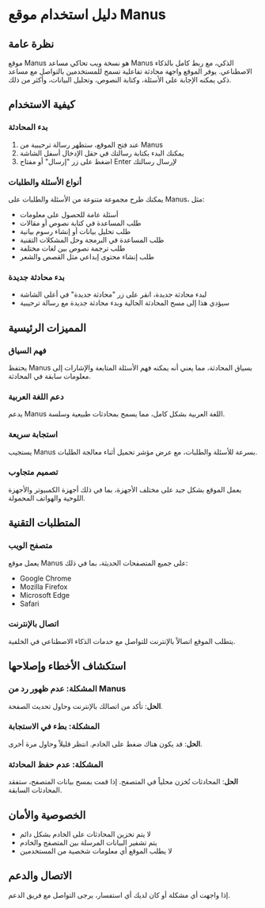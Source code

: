 # دليل استخدام موقع Manus

## نظرة عامة
موقع Manus هو نسخة ويب تحاكي مساعد Manus الذكي، مع ربط كامل بالذكاء الاصطناعي. يوفر الموقع واجهة محادثة تفاعلية تسمح للمستخدمين بالتواصل مع مساعد ذكي يمكنه الإجابة على الأسئلة، وكتابة النصوص، وتحليل البيانات، وأكثر من ذلك.

## كيفية الاستخدام

### بدء المحادثة
1. عند فتح الموقع، ستظهر رسالة ترحيبية من Manus
2. يمكنك البدء بكتابة رسالتك في حقل الإدخال أسفل الشاشة
3. اضغط على زر "إرسال" أو مفتاح Enter لإرسال رسالتك

### أنواع الأسئلة والطلبات
يمكنك طرح مجموعة متنوعة من الأسئلة والطلبات على Manus، مثل:
- أسئلة عامة للحصول على معلومات
- طلب المساعدة في كتابة نصوص أو مقالات
- طلب تحليل بيانات أو إنشاء رسوم بيانية
- طلب المساعدة في البرمجة وحل المشكلات التقنية
- طلب ترجمة نصوص بين لغات مختلفة
- طلب إنشاء محتوى إبداعي مثل القصص والشعر

### بدء محادثة جديدة
- لبدء محادثة جديدة، انقر على زر "محادثة جديدة" في أعلى الشاشة
- سيؤدي هذا إلى مسح المحادثة الحالية وبدء محادثة جديدة مع رسالة ترحيبية

## المميزات الرئيسية

### فهم السياق
يحتفظ Manus بسياق المحادثة، مما يعني أنه يمكنه فهم الأسئلة المتابعة والإشارات إلى معلومات سابقة في المحادثة.

### دعم اللغة العربية
يدعم Manus اللغة العربية بشكل كامل، مما يسمح بمحادثات طبيعية وسلسة.

### استجابة سريعة
يستجيب Manus بسرعة للأسئلة والطلبات، مع عرض مؤشر تحميل أثناء معالجة الطلبات.

### تصميم متجاوب
يعمل الموقع بشكل جيد على مختلف الأجهزة، بما في ذلك أجهزة الكمبيوتر والأجهزة اللوحية والهواتف المحمولة.

## المتطلبات التقنية

### متصفح الويب
يعمل موقع Manus على جميع المتصفحات الحديثة، بما في ذلك:
- Google Chrome
- Mozilla Firefox
- Microsoft Edge
- Safari

### اتصال بالإنترنت
يتطلب الموقع اتصالاً بالإنترنت للتواصل مع خدمات الذكاء الاصطناعي في الخلفية.

## استكشاف الأخطاء وإصلاحها

### المشكلة: عدم ظهور رد من Manus
**الحل**: تأكد من اتصالك بالإنترنت وحاول تحديث الصفحة.

### المشكلة: بطء في الاستجابة
**الحل**: قد يكون هناك ضغط على الخادم. انتظر قليلاً وحاول مرة أخرى.

### المشكلة: عدم حفظ المحادثة
**الحل**: المحادثات تُخزن محلياً في المتصفح. إذا قمت بمسح بيانات المتصفح، ستفقد المحادثات السابقة.

## الخصوصية والأمان
- لا يتم تخزين المحادثات على الخادم بشكل دائم
- يتم تشفير البيانات المرسلة بين المتصفح والخادم
- لا يطلب الموقع أي معلومات شخصية من المستخدمين

## الاتصال والدعم
إذا واجهت أي مشكلة أو كان لديك أي استفسار، يرجى التواصل مع فريق الدعم.
